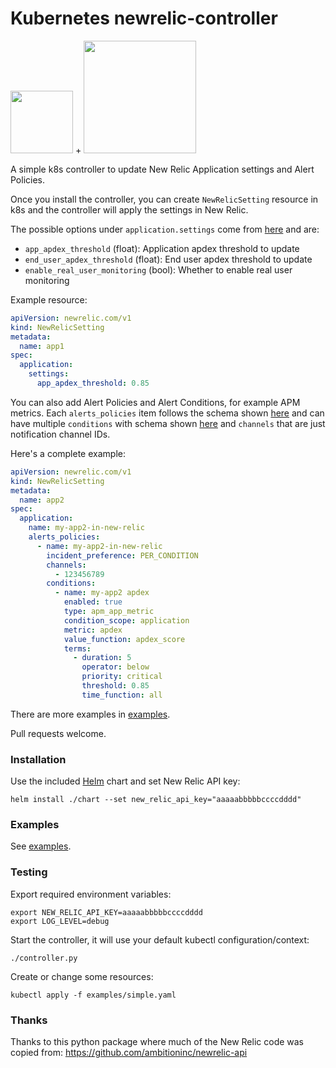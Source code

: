 # Kubernetes newrelic-controller

  <img src="https://raw.githubusercontent.com/max-rocket-internet/newrelic-controller/master/img/k8s-logo.png" width="100"> + <img src="https://raw.githubusercontent.com/max-rocket-internet/newrelic-controller/master/img/new-relic-logo.png" width="180">

A simple k8s controller to update New Relic Application settings and Alert Policies.

Once you install the controller, you can create `NewRelicSetting` resource in k8s and the controller will apply the settings in New Relic.

The possible options under `application.settings` come from [here](https://new-relic-api.readthedocs.io/en/develop/ref/applications.html#newrelic_api.applications.Applications.update) and are:

- `app_apdex_threshold` (float): Application apdex threshold to update
- `end_user_apdex_threshold` (float): End user apdex threshold to update
- `enable_real_user_monitoring` (bool): Whether to enable real user monitoring

Example resource:

```yaml
apiVersion: newrelic.com/v1
kind: NewRelicSetting
metadata:
  name: app1
spec:
  application:
    settings:
      app_apdex_threshold: 0.85
```

You can also add Alert Policies and Alert Conditions, for example APM metrics. Each `alerts_policies` item follows the schema shown [here](https://rpm.newrelic.com/api/explore/alerts_policies/create) and can have multiple `conditions` with schema shown [here](https://rpm.newrelic.com/api/explore/alerts_conditions/create) and `channels` that are just notification channel IDs.

Here's a complete example:

```yaml
apiVersion: newrelic.com/v1
kind: NewRelicSetting
metadata:
  name: app2
spec:
  application:
    name: my-app2-in-new-relic
    alerts_policies:
      - name: my-app2-in-new-relic
        incident_preference: PER_CONDITION
        channels:
          - 123456789
        conditions:
          - name: my-app2 apdex
            enabled: true
            type: apm_app_metric
            condition_scope: application
            metric: apdex
            value_function: apdex_score
            terms:
              - duration: 5
                operator: below
                priority: critical
                threshold: 0.85
                time_function: all
```

There are more examples in [examples](examples).

Pull requests welcome.

### Installation

Use the included [Helm](https://helm.sh/) chart and set New Relic API key:

```shell
helm install ./chart --set new_relic_api_key="aaaaabbbbbccccdddd"
```

### Examples

See [examples](examples).

### Testing

Export required environment variables:

```
export NEW_RELIC_API_KEY=aaaaabbbbbccccdddd
export LOG_LEVEL=debug
```

Start the controller, it will use your default kubectl configuration/context:

```
./controller.py
```

Create or change some resources:

```
kubectl apply -f examples/simple.yaml
```

### Thanks

Thanks to this python package where much of the New Relic code was copied from: https://github.com/ambitioninc/newrelic-api
